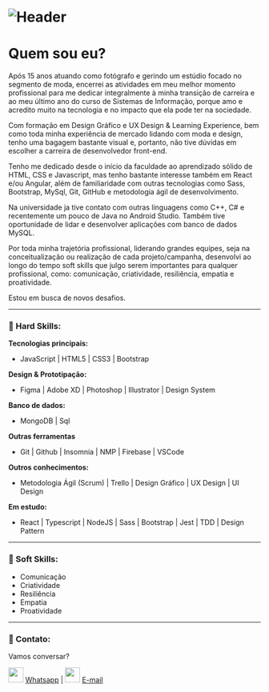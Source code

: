 # ![Header]( https://thalesnunes.com.br/github/header.png )

#  Quem sou eu?

Após 15 anos atuando como fotógrafo e gerindo um estúdio focado no segmento de moda, encerrei as atividades em meu melhor momento profissional para me dedicar integralmente à minha transição de carreira e ao meu último ano do curso de Sistemas de Informação, porque amo e acredito muito na tecnologia e no impacto que ela pode ter na sociedade.

Com formação em Design Gráfico e UX Design & Learning Experience, bem como toda minha experiência de mercado lidando com moda e design, tenho uma bagagem bastante visual e, portanto, não tive dúvidas em escolher a carreira de desenvolvedor front-end.

Tenho me dedicado desde o início da faculdade ao aprendizado sólido de HTML, CSS e Javascript, mas tenho bastante interesse também em React e/ou Angular, além de familiaridade com outras tecnologias como Sass, Bootstrap, MySql, Git, GitHub e metodologia ágil de desenvolvimento.

Na universidade ja tive contato com outras linguagens como C++, C# e recentemente um pouco de Java no Android Studio. Também tive oportunidade de lidar e desenvolver aplicações com banco de dados MySQL.

Por toda minha trajetória profissional, liderando grandes equipes, seja na conceitualização ou realização de cada projeto/campanha, desenvolvi ao longo do tempo soft skills que julgo serem importantes para qualquer profissional, como: comunicação, criatividade, resiliência, empatia e proatividade.

Estou em busca de novos desafios.


------

### :rocket: Hard Skills:

**Tecnologias principais:** 

- JavaScript | HTML5 | CSS3 | Bootstrap



**Design & Prototipação:**

- Figma | Adobe XD | Photoshop | Illustrator | Design System




**Banco de dados:**

- MongoDB | Sql




**Outras ferramentas**

- Git | Github | Insomnia | NMP | Firebase | VSCode




**Outros conhecimentos:**

- Metodologia Ágil (Scrum) | Trello | Design Gráfico | UX Design | UI Design




**Em estudo:**

- React | Typescript | NodeJS | Sass | Bootstrap | Jest | TDD | Design Pattern




------

### :rocket: Soft Skills:

- Comunicação
- Criatividade
- Resiliência
- Empatia
- Proatividade
  

------

###  :rocket: Contato:

Vamos conversar? 

<img src="https://thalesnunes.com.br/github/whatsapp.svg" width="30"> [Whatsapp](https://api.whatsapp.com/send?phone=5535997438652) | <img src="https://thalesnunes.com.br/github/email.svg" width="30"> [E-mail](mailto:thales.o.nunes@gmail.com)

